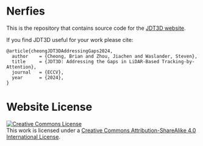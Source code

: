 # Nerfies

This is the repository that contains source code for the [JDT3D website](https://trailab.github.io/jdt3d-website/).

If you find JDT3D useful for your work please cite:
```
@article{cheongJDT3DAddressingGaps2024,
  author    = {Cheong, Brian and Zhou, Jiachen and Waslander, Steven},
  title     = {JDT3D: Addressing the Gaps in LiDAR-Based Tracking-by-Attention},
  journal   = {ECCV},
  year      = {2024},  
}
```

# Website License
<a rel="license" href="http://creativecommons.org/licenses/by-sa/4.0/"><img alt="Creative Commons License" style="border-width:0" src="https://i.creativecommons.org/l/by-sa/4.0/88x31.png" /></a><br />This work is licensed under a <a rel="license" href="http://creativecommons.org/licenses/by-sa/4.0/">Creative Commons Attribution-ShareAlike 4.0 International License</a>.
